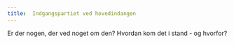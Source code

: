 ```yaml
---
title:  Indgangspartiet ved hovedindangen
---
```


Er der nogen, der ved noget om den? Hvordan kom det i stand - og hvorfor? 
